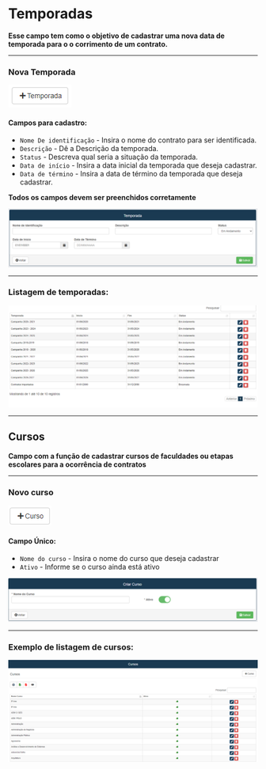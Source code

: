 # Temporadas
**Esse campo tem como o objetivo de cadastrar uma nova data de temporada para o o corrimento de um contrato.**
***
### Nova Temporada

![](../../..//img/novaTemporada.png)


#### **Campos para cadastro**:

* `Nome De identificação` - Insira o nome do contrato para  ser identificada. 
* `Descrição` - Dê a Descrição da temporada.
* `Status` - Descreva qual seria  a situação da temporada.
* `Data de início` - Insira a data inicial da temporada que deseja cadastrar.
* `Data de término` - Insira a data de término da temporada que deseja cadastrar.

**Todos os campos devem ser preenchidos corretamente**

![](../../../img/cadastroTemporada.png)
***

### **Listagem de temporadas**:

![](../../..//img/temporadasCadastradas.png)

***
## **Cursos**
**Campo com a função de cadastrar cursos de faculdades ou etapas escolares para a ocorrência de contratos**
***

### Novo curso

![](../../..//img/novoCurso.png)

#### **Campo Único**:

* `Nome do curso` - Insira o nome do curso que deseja cadastrar
* `Ativo` - Informe se o curso ainda está ativo

![](../../..//img/cadastroCurso.png)
***

### **Exemplo de listagem de cursos:**

![](../../../img/cursos.png)